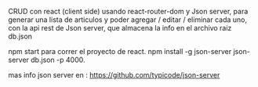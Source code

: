 CRUD con react (client side) usando react-router-dom y Json server, para generar una lista de articulos y poder agregar / editar / eliminar cada uno, con la api rest de Json server, que almacena la info en el archivo raiz db.json 

 npm start para correr el proyecto de react.
 npm install -g json-server
 json-server db.json -p 4000.
 
 mas info json server en : 
https://github.com/typicode/json-server

